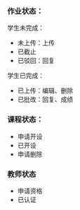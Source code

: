 ### 作业状态：

学生未完成：

- 未上传：上传
- 已截止
- 已驳回：回复

学生已完成：

- 已上传：编辑、删除
- 已批改：回复、成绩

### 课程状态：

- 申请开设 
- 已开设 
- 申请删除

### 教师状态

- 申请资格
- 已认证